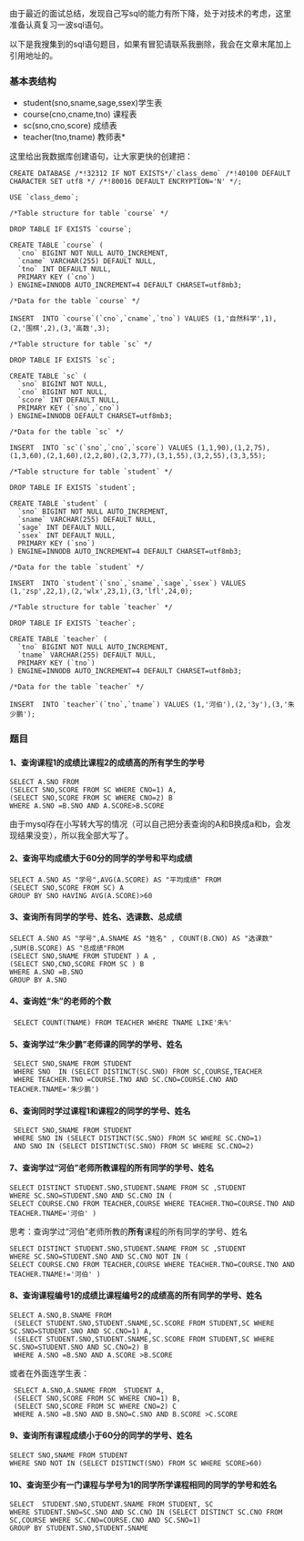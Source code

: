 由于最近的面试总结，发现自己写sql的能力有所下降，处于对技术的考虑，这里准备认真复习一波sql语句。

以下是我搜集到的sql语句题目，如果有冒犯请联系我删除，我会在文章末尾加上引用地址的。



### 基本表结构

* student(sno,sname,sage,ssex)学生表
* course(cno,cname,tno) 课程表
* sc(sno,cno,score) 成绩表 
* teacher(tno,tname) 教师表*

这里给出我数据库创建语句，让大家更快的创建把：

```mysql
CREATE DATABASE /*!32312 IF NOT EXISTS*/`class_demo` /*!40100 DEFAULT CHARACTER SET utf8 */ /*!80016 DEFAULT ENCRYPTION='N' */;

USE `class_demo`;

/*Table structure for table `course` */

DROP TABLE IF EXISTS `course`;

CREATE TABLE `course` (
  `cno` BIGINT NOT NULL AUTO_INCREMENT,
  `cname` VARCHAR(255) DEFAULT NULL,
  `tno` INT DEFAULT NULL,
  PRIMARY KEY (`cno`)
) ENGINE=INNODB AUTO_INCREMENT=4 DEFAULT CHARSET=utf8mb3;

/*Data for the table `course` */

INSERT  INTO `course`(`cno`,`cname`,`tno`) VALUES (1,'自然科学',1),(2,'围棋',2),(3,'高数',3);

/*Table structure for table `sc` */

DROP TABLE IF EXISTS `sc`;

CREATE TABLE `sc` (
  `sno` BIGINT NOT NULL,
  `cno` BIGINT NOT NULL,
  `score` INT DEFAULT NULL,
  PRIMARY KEY (`sno`,`cno`)
) ENGINE=INNODB DEFAULT CHARSET=utf8mb3;

/*Data for the table `sc` */

INSERT  INTO `sc`(`sno`,`cno`,`score`) VALUES (1,1,90),(1,2,75),(1,3,60),(2,1,60),(2,2,80),(2,3,77),(3,1,55),(3,2,55),(3,3,55);

/*Table structure for table `student` */

DROP TABLE IF EXISTS `student`;

CREATE TABLE `student` (
  `sno` BIGINT NOT NULL AUTO_INCREMENT,
  `sname` VARCHAR(255) DEFAULT NULL,
  `sage` INT DEFAULT NULL,
  `ssex` INT DEFAULT NULL,
  PRIMARY KEY (`sno`)
) ENGINE=INNODB AUTO_INCREMENT=4 DEFAULT CHARSET=utf8mb3;

/*Data for the table `student` */

INSERT  INTO `student`(`sno`,`sname`,`sage`,`ssex`) VALUES (1,'zsp',22,1),(2,'wlx',23,1),(3,'lfl',24,0);

/*Table structure for table `teacher` */

DROP TABLE IF EXISTS `teacher`;

CREATE TABLE `teacher` (
  `tno` BIGINT NOT NULL AUTO_INCREMENT,
  `tname` VARCHAR(255) DEFAULT NULL,
  PRIMARY KEY (`tno`)
) ENGINE=INNODB AUTO_INCREMENT=4 DEFAULT CHARSET=utf8mb3;

/*Data for the table `teacher` */

INSERT  INTO `teacher`(`tno`,`tname`) VALUES (1,'河伯'),(2,'3y'),(3,'朱少鹏');
```

 

### 题目

#### 1、查询课程1的成绩比课程2的成绩高的所有学生的学号

```MYSQL
SELECT A.SNO FROM 
(SELECT SNO,SCORE FROM SC WHERE CNO=1) A,
(SELECT SNO,SCORE FROM SC WHERE CNO=2) B
WHERE A.SNO =B.SNO AND A.SCORE>B.SCORE
```

由于mysql存在小写转大写的情况（可以自己把分表查询的A和B换成a和b，会发现结果没变），所以我全部大写了。

#### 2、查询平均成绩大于60分的同学的学号和平均成绩

```mysql
SELECT A.SNO AS "学号",AVG(A.SCORE) AS "平均成绩" FROM
(SELECT SNO,SCORE FROM SC) A
GROUP BY SNO HAVING AVG(A.SCORE)>60
```

#### 3、查询所有同学的学号、姓名、选课数、总成绩

```mysql
SELECT A.SNO AS "学号",A.SNAME AS "姓名" , COUNT(B.CNO) AS "选课数" ,SUM(B.SCORE) AS "总成绩"FROM
(SELECT SNO,SNAME FROM STUDENT ) A ,
(SELECT SNO,CNO,SCORE FROM SC ) B
WHERE A.SNO =B.SNO
GROUP BY A.SNO 
```

#### 4、查询姓“朱”的老师的个数

```mysql
 SELECT COUNT(TNAME) FROM TEACHER WHERE TNAME LIKE'朱%'
```

####  5、查询学过“朱少鹏”老师课的同学的学号、姓名

```mysql
 SELECT SNO,SNAME FROM STUDENT
 WHERE SNO  IN (SELECT DISTINCT(SC.SNO) FROM SC,COURSE,TEACHER 
 WHERE TEACHER.TNO =COURSE.TNO AND SC.CNO=COURSE.CNO AND TEACHER.TNAME='朱少鹏')
```

#### 6、查询同时学过课程1和课程2的同学的学号、姓名

```mysql
 SELECT SNO,SNAME FROM STUDENT 
 WHERE SNO IN (SELECT DISTINCT(SC.SNO) FROM SC WHERE SC.CNO=1)
 AND SNO IN (SELECT DISTINCT(SC.SNO) FROM SC WHERE SC.CNO=2)
```

#### 7、查询学过“河伯”老师所教课程的所有同学的学号、姓名

```mysql
SELECT DISTINCT STUDENT.SNO,STUDENT.SNAME FROM SC ,STUDENT 
WHERE SC.SNO=STUDENT.SNO AND SC.CNO IN (
SELECT COURSE.CNO FROM TEACHER,COURSE WHERE TEACHER.TNO=COURSE.TNO AND TEACHER.TNAME='河伯' )
```

思考：查询学过“河伯”老师所教的**所有**课程的所有同学的学号、姓名

```MYSQL
SELECT DISTINCT STUDENT.SNO,STUDENT.SNAME FROM SC ,STUDENT 
WHERE SC.SNO=STUDENT.SNO AND SC.CNO NOT IN (
SELECT COURSE.CNO FROM TEACHER,COURSE WHERE TEACHER.TNO=COURSE.TNO AND TEACHER.TNAME!='河伯' )
```

#### 8、查询课程编号1的成绩比课程编号2的成绩高的所有同学的学号、姓名

```mysql
SELECT A.SNO,B.SNAME FROM  
 (SELECT STUDENT.SNO,STUDENT.SNAME,SC.SCORE FROM STUDENT,SC WHERE SC.SNO=STUDENT.SNO AND SC.CNO=1) A,
 (SELECT STUDENT.SNO,STUDENT.SNAME,SC.SCORE FROM STUDENT,SC WHERE SC.SNO=STUDENT.SNO AND SC.CNO=2) B
 WHERE A.SNO =B.SNO AND A.SCORE >B.SCORE
```

或者在外面连学生表：

```mysql
 SELECT A.SNO,A.SNAME FROM  STUDENT A,
 (SELECT SNO,SCORE FROM SC WHERE CNO=1) B,
 (SELECT SNO,SCORE FROM SC WHERE CNO=2) C
 WHERE A.SNO =B.SNO AND B.SNO=C.SNO AND B.SCORE >C.SCORE
```

#### 9、查询所有课程成绩小于60分的同学的学号、姓名

```mysql
SELECT SNO,SNAME FROM STUDENT 
WHERE SNO NOT IN (SELECT DISTINCT(SNO) FROM SC WHERE SCORE>60)
```

#### 10、查询至少有一门课程与学号为1的同学所学课程相同的同学的学号和姓名

```MYSQL
SELECT  STUDENT.SNO,STUDENT.SNAME FROM STUDENT, SC
WHERE STUDENT.SNO=SC.SNO AND SC.CNO IN (SELECT DISTINCT SC.CNO FROM SC,COURSE WHERE SC.CNO=COURSE.CNO AND SC.SNO=1)
GROUP BY STUDENT.SNO,STUDENT.SNAME
```

